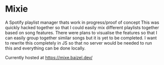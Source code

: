 # Mixie

A Spotify playlist manager thats work in progress/proof of concept
This was quickly hacked together so that I could easily mix different playlists together based on song features. 
There were plans to visualise the features so that I can easily group together similar songs but it is yet to be completed. 
I want to rewrite this completely in JS so that no server would be needed to run this and everything can be done locally. 

Currently hosted at https://mixe.baizel.dev/
